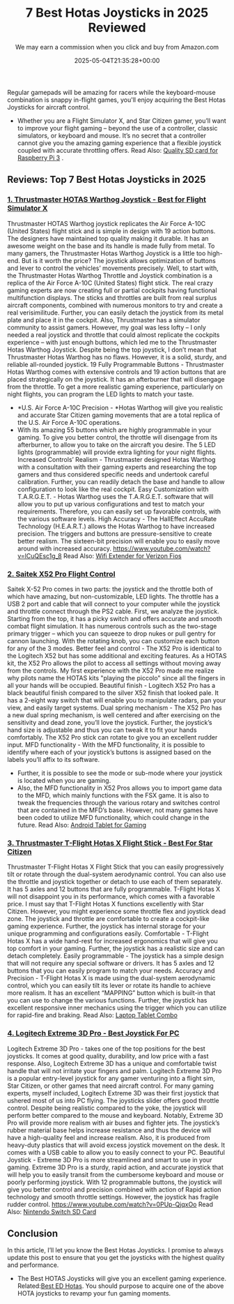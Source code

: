 ﻿---
author: We may earn a commission when you click and buy from Amazon.com
layout: post
title: 7 Best Hotas Joysticks in 2025 Reviewed
date: '2025-05-04T21:35:28+00:00'
categories:
- Controllers
tags: []
slug: /best-hotas-joysticks/
lastmod: 2025-05-07T12:21:24+03:00
---

Regular gamepads will be amazing for racers while the keyboard-mouse combination is snappy in-flight games, you'll enjoy acquiring the Best Hotas Joysticks for aircraft control.
- Whether you are a Flight Simulator X, and Star Citizen gamer, you’ll want to improve your flight gaming – beyond the use of a controller, classic simulators, or keyboard and mouse.
It’s no secret that a controller cannot give you the amazing gaming experience that a flexible joystick coupled with accurate throttling offers. Read Also:
[Quality SD card for Raspberry Pi 3](https://pestpolicy.com/best-sd-card-for-raspberry-pi-3/)
.
## Reviews: Top 7 Best Hotas Joysticks in 2025
### [1. Thrustmaster HOTAS Warthog Joystick - Best for Flight Simulator X](https://www.amazon.com/dp/B00CBVHJ00/?tag=p-policy-20)
Thrustmaster HOTAS Warthog joystick replicates the Air Force A-10C (United States) flight stick and is simple in design with 19 action buttons.
The designers have maintained top quality making it durable. It has an awesome weight on the base and its handle is made fully from metal.
To many gamers, the Thrustmaster Hotas Warthog Joystick is a little too high-end. But is it worth the price? The joystick allows optimization of buttons and lever to control the vehicles’ movements precisely.
Well, to start with, the Thrustmaster Hotas Warthog Throttle and Joystick combination is a replica of the Air Force A-10C (United States) flight stick.
The real crazy gaming experts are now creating full or partial cockpits having functional multifunction displays. The sticks and throttles are built from real surplus aircraft components, combined with numerous monitors to try and create a real verisimilitude.
Further, you can easily detach the joystick from its metal plate and place it in the cockpit. Also, Thrustmaster has a simulator community to assist gamers.
However, my goal was less lofty – I only needed a real joystick and throttle that could almost replicate the cockpits experience – with just enough buttons, which led me to the Thrustmaster Hotas Warthog Joystick.
Despite being the top joystick, I don’t mean that Thrustmaster Hotas Warthog has no flaws. However, it is a solid, sturdy, and reliable all-rounded joystick.
19 Fully Programmable Buttons - Thrustmaster Hotas Warthog comes with extensive controls and 19 action buttons that are placed strategically on the joystick. It has an afterburner that will disengage from the throttle.
To get a more realistic gaming experience, particularly on night flights, you can program the LED lights to match your taste.
- *U.S. Air Force A-10C Precision - *Hotas Warthog will give you realistic and accurate Star Citizen gaming movements that are a total replica of the U.S. Air Force A-10C operations.
- With its amazing 55 buttons which are highly programmable in your gaming.
To give you better control, the throttle will disengage from its afterburner, to allow you to take on the aircraft you desire. The 5 LED lights (programmable) will provide extra lighting for your night flights.
Increased Controls’ Realism - Thrustmaster designed Hotas Warthog with a consultation with their gaming experts and researching the top gamers and thus considered specific needs and undertook careful calibration.
Further, you can readily detach the base and handle to allow configuration to look like the real cockpit.
Easy Customization with T.A.R.G.E.T. - Hotas Warthog uses the T.A.R.G.E.T. software that will allow you to put up various configurations and test to match your requirements. Therefore, you can easily set up favorable controls, with the various software levels.
High Accuracy - The HallEffect AccuRate Technology (H.E.A.R.T.) allows the Hotas Warthog to have increased precision.
The triggers and buttons are pressure-sensitive to create better realism. The sixteen-bit precision will enable you to easily move around with increased accuracy.
https://www.youtube.com/watch?v=lCuQEsc1g_8
Read Also:
[Wifi Extender for Verizon Fios](https://pestpolicy.com/best-wifi-extender-for-fios-verizon/)
### [2. Saitek X52 Pro Flight Control](https://www.amazon.com/dp/B000LQ4HTS/?tag=p-policy-20)
Saitek X-52 Pro comes in two parts: the joystick and the throttle both of which have amazing, but non-customizable, LED lights.
The throttle has a USB 2 port and cable that will connect to your computer while the joystick and throttle connect through the PS2 cable.
First, we analyze the joystick. Starting from the top, it has a picky switch and offers accurate and smooth combat flight simulation.
It has numerous controls such as the two-stage primary trigger – which you can squeeze to drop nukes or pull gentry for cannon launching.
With the rotating knob, you can customize each button for any of the 3 modes.
Better feel and control - The X52 Pro is identical to the Logitech X52 but has some additional and exciting features. As a HOTAS kit, the X52 Pro allows the pilot to access all settings without moving away from the controls.
My first experience with the X52 Pro made me realize why pilots name the HOTAS kits "playing the piccolo" since all the fingers in all your hands will be occupied.
Beautiful finish - Logitech X52 Pro has a black beautiful finish compared to the silver X52 finish that looked pale.
It has a 2-eight way switch that will enable you to manipulate radars, pan your view, and easily target systems.
Dual spring mechanism - The X52 Pro has a new dual spring mechanism, is well centered and after exercising on the sensitivity and dead zone, you’ll love the joystick.
Further, the joystick’s hand size is adjustable and thus you can tweak it to fit your hands comfortably. The X52 Pro stick can rotate to give you an excellent rudder input.
MFD functionality - With the MFD functionality, it is possible to identify where each of your joystick’s buttons is assigned based on the labels you’ll affix to its software.
- Further, it is possible to see the mode or sub-mode where your joystick is located when you are gaming.
- Also, the MFD functionality in X52 Pros allows you to import game data to the MFD, which mainly functions with the FSX game.
It is also to tweak the frequencies through the various rotary and switches control that are contained in the MFD’s base. However, not many games have been coded to utilize MFD functionality, which could change in the future.
Read Also:
[Android Tablet for Gaming](https://pestpolicy.com/best-android-tablet-for-gaming/)
### [3. Thrustmaster T-Flight Hotas X Flight Stick - Best For Star Citizen](https://www.amazon.com/dp/B001CXYMFS/?tag=p-policy-20)
Thrustmaster T-Flight Hotas X Flight Stick that you can easily progressively tilt or rotate through the dual-system aerodynamic control.
You can also use the throttle and joystick together or detach to use each of them separately. It has 5 axles and 12 buttons that are fully programmable.
T-Flight Hotas X will not disappoint you in its performance, which comes with a favorable price.
I must say that T-Flight Hotas X functions excellently with Star Citizen. However, you might experience some throttle flex and joystick dead zone.
The joystick and throttle are comfortable to create a cockpit-like gaming experience.
Further, the joystick has internal storage for your unique programming and configurations easily.
Comfortable - T-Flight Hotas X has a wide hand-rest for increased ergonomics that will give you top comfort in your gaming. Further, the joystick has a realistic size and can detach completely.
Easily programmable - The joystick has a simple design that will not require any special software or drivers. It has 5 axles and 12 buttons that you can easily program to match your needs.
Accuracy and Precision - T-Flight Hotas X is made using the dual-system aerodynamic control, which you can easily tilt its lever or rotate its handle to achieve more realism.
It has an excellent “MAPPING” button which is built-in that you can use to change the various functions.
Further, the joystick has excellent responsive inner mechanics using the trigger which you can utilize for rapid-fire and braking. Read Also:
[Laptop Tablet Combo](https://pestpolicy.com/best-laptop-tablet-combo/)
### [4. Logitech Extreme 3D Pro - Best Joystick For PC](https://www.amazon.com/dp/B00009OY9U/?tag=p-policy-20)
Logitech Extreme 3D Pro - takes one of the top positions for the best joysticks. It comes at good quality, durability, and low price with a fast response.
Also, Logitech Extreme 3D has a unique and comfortable twist handle that will not irritate your fingers and palm.
Logitech Extreme 3D Pro is a popular entry-level joystick for any gamer venturing into a flight sim, Star Citizen, or other games that need aircraft control.
For many gaming experts, myself included, Logitech Extreme 3D was their first joystick that ushered most of us into PC flying.
The joysticks slider offers good throttle control. Despite being realistic compared to the yoke, the joystick will perform better compared to the mouse and keyboard.
Notably, Extreme 3D Pro will provide more realism with air buses and fighter jets.
The joystick’s rubber material base helps increase resistance and thus the device will have a high-quality feel and increase realism.
Also, it is produced from heavy-duty plastics that will avoid excess joystick movement on the desk. It comes with a USB cable to allow you to easily connect to your PC.
Beautiful Joystick - Extreme 3D Pro is more streamlined and smart to use in your gaming. Extreme 3D Pro is a sturdy, rapid action, and accurate joystick that will help you to easily transit from the cumbersome keyboard and mouse or poorly performing joystick.
With 12 programmable buttons, the joystick will give you better control and precision combined with action of Rapid action technology and smooth throttle settings. However, the joystick has fragile rudder control.
https://www.youtube.com/watch?v=0PUp-QjqxOo
Read Also:
[Nintendo Switch SD Card](https://pestpolicy.com/nintendo-switch-sd-card/)
## Conclusion
In this article, I’ll let you know the Best Hotas Joysticks. I promise to always update this post to ensure that you get the joysticks with the highest quality and performance.
- The Best HOTAS Joysticks will give you an excellent gaming experience. Related:[Best ED Hotas](https://pestpolicy.com/best-joystick-for-elite-dangerous/).
You should purpose to acquire one of the above HOTA joysticks to revamp your fun gaming moments.
